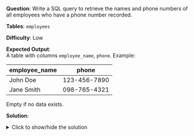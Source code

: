 **Question**: Write a SQL query to retrieve the names and phone numbers of all employees who have a phone number recorded.

**Tables**: `employees`

**Difficulty**: Low

**Expected Output**:  
A table with columns `employee_name`, `phone`. Example:

| employee_name | phone        |
|---------------|--------------|
| John Doe      | 123-456-7890 |
| Jane Smith    | 098-765-4321 |

Empty if no data exists.

**Solution**:
<details>
<summary>Click to show/hide the solution</summary>

```sql
SELECT 
    CONCAT(first_name, ' ', last_name) AS employee_name,
    phone
FROM employees
WHERE phone IS NOT NULL;
```
</details>